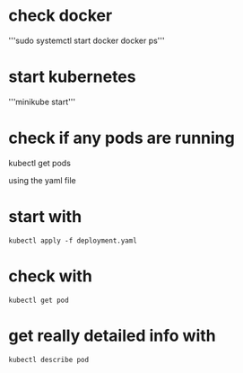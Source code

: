# check docker
'''sudo systemctl start docker
docker ps'''

# start kubernetes
'''minikube start'''

# check if any pods are running
kubectl get pods

using the yaml file
# start with 
    kubectl apply -f deployment.yaml

# check with 
    kubectl get pod
    
# get really detailed info with 
    kubectl describe pod